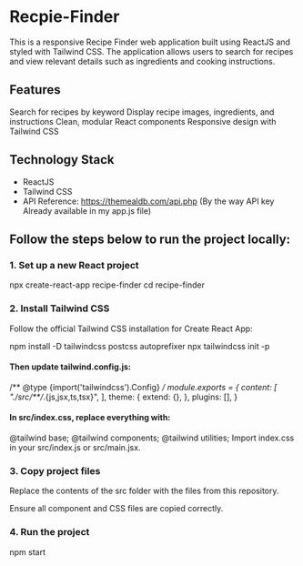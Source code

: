 # Recpie-Finder


This is a responsive Recipe Finder web application built using ReactJS and styled with Tailwind CSS. The application allows users to search for recipes and view relevant details such as ingredients and cooking instructions.

## Features

 Search for recipes by keyword
 Display recipe images, ingredients, and instructions
 Clean, modular React components
 Responsive design with Tailwind CSS

## Technology Stack

- ReactJS
- Tailwind CSS
- API Reference: https://themealdb.com/api.php (By the way API  key Already available in my app.js file) 

## Follow the steps below to run the project locally:

### 1. Set up a new React project

npx create-react-app recipe-finder
cd recipe-finder

### 2. Install Tailwind CSS
Follow the official Tailwind CSS installation for Create React App:

npm install -D tailwindcss postcss autoprefixer
npx tailwindcss init -p
#### Then update tailwind.config.js:

/** @type {import('tailwindcss').Config} */
module.exports = {
  content: [
    "./src/**/*.{js,jsx,ts,tsx}",
  ],
  theme: {
    extend: {},
  },
  plugins: [],
}
#### In src/index.css, replace everything with:

@tailwind base;
@tailwind components;
@tailwind utilities;
Import index.css in your src/index.js or src/main.jsx.

### 3. Copy project files
Replace the contents of the src folder with the files from this repository.

Ensure all component and CSS files are copied correctly.

### 4. Run the project
npm start


